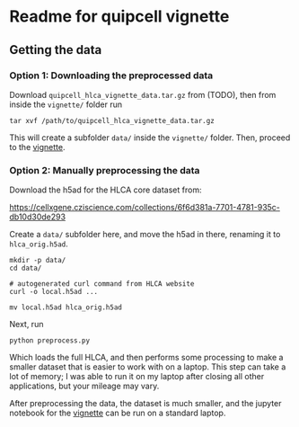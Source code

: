 # Readme for quipcell vignette

## Getting the data

### Option 1: Downloading the preprocessed data

Download `quipcell_hlca_vignette_data.tar.gz` from (TODO),
then from inside the `vignette/` folder run

```
tar xvf /path/to/quipcell_hlca_vignette_data.tar.gz
```

This will create a subfolder `data/` inside the `vignette/` folder.
Then, proceed to the [vignette](vignette.ipynb).

### Option 2: Manually preprocessing the data

Download the h5ad for the HLCA core dataset from:

https://cellxgene.cziscience.com/collections/6f6d381a-7701-4781-935c-db10d30de293

Create a `data/` subfolder here, and move the h5ad in there, renaming
it to `hlca_orig.h5ad`.

```
mkdir -p data/
cd data/

# autogenerated curl command from HLCA website
curl -o local.h5ad ...

mv local.h5ad hlca_orig.h5ad
```

Next, run
```
python preprocess.py
```
Which loads the full HLCA, and then performs some processing to make a
smaller dataset that is easier to work with on a laptop. This step can
take a lot of memory; I was able to run it on my laptop after closing
all other applications, but your mileage may vary.

After preprocessing the data, the dataset is much smaller, and the
jupyter notebook for the [vignette](vignette.ipynb) can be run on a
standard laptop.
